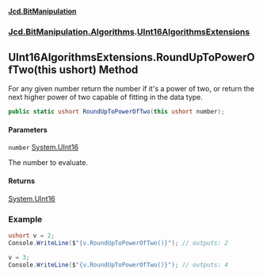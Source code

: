 #### [Jcd.BitManipulation](index.md 'index')

### [Jcd.BitManipulation.Algorithms](Jcd.BitManipulation.Algorithms.md 'Jcd.BitManipulation.Algorithms').[UInt16AlgorithmsExtensions](Jcd.BitManipulation.Algorithms.UInt16AlgorithmsExtensions.md 'Jcd.BitManipulation.Algorithms.UInt16AlgorithmsExtensions')

## UInt16AlgorithmsExtensions.RoundUpToPowerOfTwo(this ushort) Method

For any given number return the number if it's a power of two,
or return the next higher power of two capable of fitting in the
data type.

```csharp
public static ushort RoundUpToPowerOfTwo(this ushort number);
```

#### Parameters

<a name='Jcd.BitManipulation.Algorithms.UInt16AlgorithmsExtensions.RoundUpToPowerOfTwo(thisushort).number'></a>

`number` [System.UInt16](https://docs.microsoft.com/en-us/dotnet/api/System.UInt16 'System.UInt16')

The number to evaluate.

#### Returns

[System.UInt16](https://docs.microsoft.com/en-us/dotnet/api/System.UInt16 'System.UInt16')

### Example

```csharp
ushort v = 2;
Console.WriteLine($"{v.RoundUpToPowerOfTwo()}"); // outputs: 2

v = 3;
Console.WriteLine($"{v.RoundUpToPowerOfTwo()}"); // outputs: 4
```